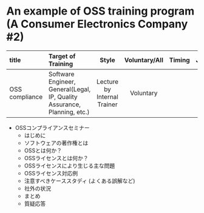 # An example of OSS training program (A Consumer Electronics Company #2)

| title      |  Target of Training |  Style |  Voluntary/All |  Timing |  Japanese/English |
|:------------|:--------|:------:|:--------------:|:-------:|:--------:|
| OSS compliance | Software Engineer, General(Legal, IP, Quality Assurance, Planning, etc.) | Lecture by Internal Trainer |  Voluntary |   |  Japanese |




* OSSコンプライアンスセミナー
  * はじめに
  * ソフトウェアの著作権とは
  * OSSとは何か？
  * OSSライセンスとは何か？
  * OSSライセンスにより生じる主な問題
  * OSSライセンス対応例
  * 注意すべきケーススタディ (よくある誤解など)
  * 社外の状況
  * まとめ
  * 質疑応答



